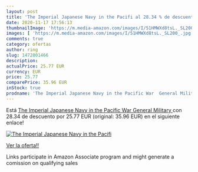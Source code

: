 ```yaml
---
layout: post
title: 'The Imperial Japanese Navy in the Pacifi al 28.34 % de descuento'
date: 2020-11-17 17:56:13
thumbnailImage: 'https://m.media-amazon.com/images/I/51HMWXd8tsL._SL200_.jpg'
images: [ 'https://m.media-amazon.com/images/I/51HMWXd8tsL._SL200_.jpg' ]
comments: true
category: ofertas
author: ring
slug: 1472801466
description:
actualPrice: 25.77 EUR
currency: EUR
price: 25.77
comparePrice: 35.96 EUR
inStock: true
prodname: 'The Imperial Japanese Navy in the Pacific War  General Military '
---
```


Está [The Imperial Japanese Navy in the Pacific War  General Military ](https://www.amazon.es/dp/1472801466/?tag=tolees-21) con 28.34 de descuento por 25.77 EUR (original: 35.96 EUR) en el siguiente enlace!

[![The Imperial Japanese Navy in the Pacifi](https://m.media-amazon.com/images/I/51HMWXd8tsL._SL200_.jpg)](https://www.amazon.es/dp/1472801466/?tag=tolees-21)

[Ver la oferta!!](https://www.amazon.es/dp/1472801466/?tag=tolees-21)

Links participate in Amazon Associate program and might generate a comission on qualifying sales


